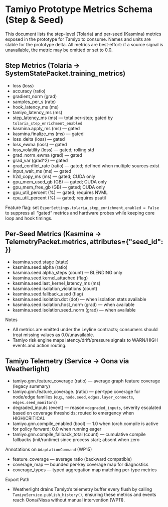 # Tamiyo Prototype Metrics Schema (Step & Seed)

This document lists the step-level (Tolaria) and per-seed (Kasmina) metrics exposed in the prototype for Tamiyo to consume. Names and units are stable for the prototype delta. All metrics are best‑effort: if a source signal is unavailable, the metric may be omitted or set to 0.0.

## Step Metrics (Tolaria → SystemStatePacket.training_metrics)

- loss (loss)
- accuracy (ratio)
- gradient_norm (grad)
- samples_per_s (rate)
- hook_latency_ms (ms)
- tamiyo_latency_ms (ms)
- step_latency_ms (ms) — total per-step; gated by `tolaria_step_enrichment_enabled`
- kasmina.apply_ms (ms) — gated
- kasmina.finalize_ms (ms) — gated
- loss_delta (loss) — gated
- loss_ewma (loss) — gated
- loss_volatility (loss) — gated; rolling std
- grad_norm_ewma (grad) — gated
- grad_var (grad^2) — gated
- grad_conflict_rate (ratio) — gated; defined when multiple sources exist
- input_wait_ms (ms) — gated
- h2d_copy_ms (ms) — gated; CUDA only
- gpu_mem_used_gb (GB) — gated; CUDA only
- gpu_mem_free_gb (GB) — gated; CUDA only
- gpu_util_percent (%) — gated; requires NVML
- cpu_util_percent (%) — gated; requires psutil

Feature flag: set `EsperSettings.tolaria_step_enrichment_enabled = False` to suppress all “gated” metrics and hardware probes while keeping core loop and hook timings.

## Per‑Seed Metrics (Kasmina → TelemetryPacket.metrics, attributes={"seed_id": <id>})

- kasmina.seed.stage (state)
- kasmina.seed.alpha (ratio)
- kasmina.seed.alpha_steps (count) — BLENDING only
- kasmina.seed.kernel_attached (flag)
- kasmina.seed.last_kernel_latency_ms (ms)
- kasmina.seed.isolation_violations (count)
- kasmina.seed.fallback_used (flag)
- kasmina.seed.isolation.dot (dot) — when isolation stats available
- kasmina.seed.isolation.host_norm (grad) — when available
- kasmina.seed.isolation.seed_norm (grad) — when available

Notes
- All metrics are emitted under the Leyline contracts; consumers should treat missing values as 0.0/unavailable.
- Tamiyo risk engine maps latency/drift/pressure signals to WARN/HIGH events and action routing.

## Tamiyo Telemetry (Service → Oona via Weatherlight)

- tamiyo.gnn.feature_coverage (ratio) — average graph feature coverage (legacy summary)
- tamiyo.gnn.feature_coverage.<type> (ratio) — per‑type coverage for node/edge families (e.g., `node.seed`, `edges.layer_connects`, `edges.seed_monitors`)
- degraded_inputs (event) — reason=`degraded_inputs`, severity escalated based on coverage thresholds; routed to emergency when HIGH/CRITICAL
- tamiyo.gnn.compile_enabled (bool) — 1.0 when torch.compile is active for policy forward; 0.0 when running eager
- tamiyo.gnn.compile_fallback_total (count) — cumulative compile fallbacks (init/runtime) since process start; absent when zero

Annotations on `AdaptationCommand` (WP15)
- feature_coverage — average ratio (backward compatible)
- coverage_map — bounded per‑key coverage map for diagnostics
- coverage_types — typed aggregation map matching per‑type metrics

Export Path
- Weatherlight drains Tamiyo’s telemetry buffer every flush by calling `TamiyoService.publish_history()`, ensuring these metrics and events reach Oona/Nissa without manual intervention (WP11).
